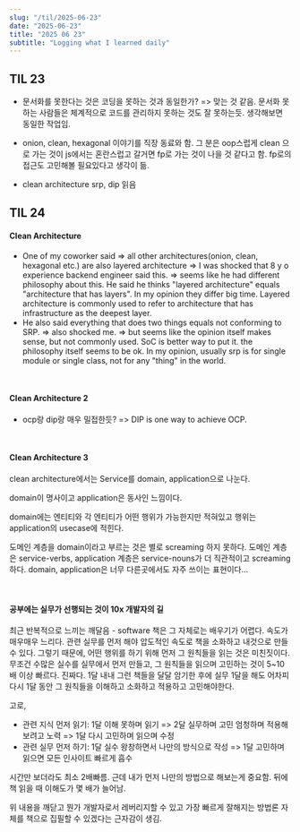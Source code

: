 ```yaml
---
slug: "/til/2025-06-23"
date: "2025-06-23"
title: "2025 06 23"
subtitle: "Logging what I learned daily"
---
```


## **TIL 23**

- 문서화를 못한다는 것은 코딩을 못하는 것과 동일한가? => 맞는 것 같음. 문서화 못하는 사람들은 체계적으로 코드를 관리하지 못하는 것도 잘 못하는듯. 생각해보면 동일한 작업임.

- onion, clean, hexagonal 이야기를 직장 동료와 함. 그 분은 oop스럽게 clean 으로 가는 것이 js에서는 혼란스럽고 갈거면 fp로 가는 것이 나을 것 같다고 함. fp로의 접근도 고민해볼 필요있다고 생각이 듦.

- clean architecture srp, dip 읽음

## **TIL 24**

#### <span class="text-skyblue">Clean Architecture</span>

- One of my coworker said => all other architectures(onion, clean, hexagonal etc.) are also layered architecture => I was shocked that 8 y o experience backend engineer said this. => seems like he had different philosophy about this. He said he thinks "layered architecture" equals "architecture that has layers". In my opinion they differ big time. Layered architecture is commonly used to refer to architecture that has infrastructure as the deepest layer.
- He also said everything that does two things equals not conforming to SRP. => also shocked me. => but seems like the opinion itself makes sense, but not commonly used. SoC is better way to put it. the philosophy itself seems to be ok. In my opinion, usually srp is for single module or single class, not for any "thing" in the world.

<br/>

#### <span class="text-skyblue">Clean Architecture 2</span>

- ocp랑 dip랑 매우 밀접한듯? => DIP is one way to achieve OCP.

<br/>

#### <span class="text-skyblue">Clean Architecture 3</span>

clean architecture에서는 Service를 domain, application으로 나눈다.

domain이 명사이고 application은 동사인 느낌이다.

domain에는 엔티티와 각 엔티티가 어떤 행위가 가능한지만 적혀있고 행위는 application의 usecase에 적힌다.

도메인 계층을 domain이라고 부르는 것은 별로 screaming 하지 못하다. 도메인 계층은 service-verbs, application 계층은 service-nouns가 더 직관적이고 screaming하다.
domain, application은 너무 다른곳에서도 자주 쓰이는 표현이다…

<br/>

#### <span class="text-skyblue">공부에는 실무가 선행되는 것이 10x 개발자의 길</span>

최근 반복적으로 느끼는 깨달음 - software 책은 그 자체로는 배우기가 어렵다. 속도가 매우매우 느리다. 관련 실무를 먼저 해야 압도적인 속도로 책을 소화하고 내것으로 만들 수 있다. 그렇기 때문에, 어떤 행위를 하기 위해 먼저 그 원칙들을 읽는 것은 미친짓이다. 무조건 수많은 실수를 실무에서 먼저 만들고, 그 원칙들을 읽으며 고민하는 것이 5~10배 이상 빠르다. 진짜다. 1달 내내 그런 책들을 달달 암기한 후에 실무 1달을 해도 어차피 다시 1달 동안 그 원칙들을 이해하고 소화하고 적용하고 고민해야한다.

고로,

- 관련 지식 먼저 읽기: 1달 이해 못하며 읽기 => 2달 실무하며 고민 엄청하며 적용해보려고 노력 => 1달 다시 고민하며 읽으며 수정
- 관련 실무 먼저 하기: 1달 실수 왕창하면서 나만의 방식으로 작성 => 1달 고민하며 읽으면 모든 인사이트 빠르게 흡수

시간만 보더라도 최소 2배빠름. 근데 내가 먼저 나만의 방법으로 해보는게 중요함. 뒤에 책 읽을 때 이해도가 몇 배가 늘어남.

위 내용을 깨닫고 뭔가 개발자로서 레버리지할 수 있고 가장 빠르게 잘해지는 방법론 자체를 책으로 집필할 수 있겠다는 근자감이 생김.
